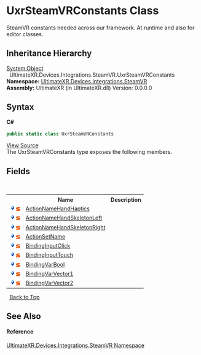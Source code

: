 # UxrSteamVRConstants Class
 

SteamVR constants needed across our framework. At runtime and also for editor classes.


## Inheritance Hierarchy
<a href="https://docs.microsoft.com/dotnet/api/system.object" target="_blank" rel="noopener noreferrer">System.Object</a><br />&nbsp;&nbsp;UltimateXR.Devices.Integrations.SteamVR.UxrSteamVRConstants<br />
**Namespace:**&nbsp;<a href="N_UltimateXR_Devices_Integrations_SteamVR">UltimateXR.Devices.Integrations.SteamVR</a><br />**Assembly:**&nbsp;UltimateXR (in UltimateXR.dll) Version: 0.0.0.0

## Syntax

**C#**<br />
``` C#
public static class UxrSteamVRConstants
```

<a href="UltimateXR/Scripts/Devices/Integrations/SteamVR/UxrSteamVRConstants.cs" rel="noopener noreferrer" title="View the source code">View Source</a><br />
The UxrSteamVRConstants type exposes the following members.


## Fields
&nbsp;<table><tr><th></th><th>Name</th><th>Description</th></tr><tr><td>![Public field](media/pubfield.gif "Public field")![Static member](media/static.gif "Static member")</td><td><a href="F_UltimateXR_Devices_Integrations_SteamVR_UxrSteamVRConstants_ActionNameHandHaptics">ActionNameHandHaptics</a></td><td /></tr><tr><td>![Public field](media/pubfield.gif "Public field")![Static member](media/static.gif "Static member")</td><td><a href="F_UltimateXR_Devices_Integrations_SteamVR_UxrSteamVRConstants_ActionNameHandSkeletonLeft">ActionNameHandSkeletonLeft</a></td><td /></tr><tr><td>![Public field](media/pubfield.gif "Public field")![Static member](media/static.gif "Static member")</td><td><a href="F_UltimateXR_Devices_Integrations_SteamVR_UxrSteamVRConstants_ActionNameHandSkeletonRight">ActionNameHandSkeletonRight</a></td><td /></tr><tr><td>![Public field](media/pubfield.gif "Public field")![Static member](media/static.gif "Static member")</td><td><a href="F_UltimateXR_Devices_Integrations_SteamVR_UxrSteamVRConstants_ActionSetName">ActionSetName</a></td><td /></tr><tr><td>![Public field](media/pubfield.gif "Public field")![Static member](media/static.gif "Static member")</td><td><a href="F_UltimateXR_Devices_Integrations_SteamVR_UxrSteamVRConstants_BindingInputClick">BindingInputClick</a></td><td /></tr><tr><td>![Public field](media/pubfield.gif "Public field")![Static member](media/static.gif "Static member")</td><td><a href="F_UltimateXR_Devices_Integrations_SteamVR_UxrSteamVRConstants_BindingInputTouch">BindingInputTouch</a></td><td /></tr><tr><td>![Public field](media/pubfield.gif "Public field")![Static member](media/static.gif "Static member")</td><td><a href="F_UltimateXR_Devices_Integrations_SteamVR_UxrSteamVRConstants_BindingVarBool">BindingVarBool</a></td><td /></tr><tr><td>![Public field](media/pubfield.gif "Public field")![Static member](media/static.gif "Static member")</td><td><a href="F_UltimateXR_Devices_Integrations_SteamVR_UxrSteamVRConstants_BindingVarVector1">BindingVarVector1</a></td><td /></tr><tr><td>![Public field](media/pubfield.gif "Public field")![Static member](media/static.gif "Static member")</td><td><a href="F_UltimateXR_Devices_Integrations_SteamVR_UxrSteamVRConstants_BindingVarVector2">BindingVarVector2</a></td><td /></tr></table>&nbsp;
<a href="#uxrsteamvrconstants-class">Back to Top</a>

## See Also


#### Reference
<a href="N_UltimateXR_Devices_Integrations_SteamVR">UltimateXR.Devices.Integrations.SteamVR Namespace</a><br />